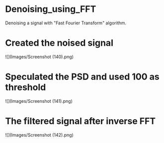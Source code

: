 # Denoising_using_FFT
Denoising a signal with "Fast Fourier Transform" algorithm.

# Created the noised signal
![](Images/Screenshot (140).png)

# Speculated the PSD and used 100 as threshold
![](Images/Screenshot (141).png)

# The filtered signal after inverse FFT 
![](Images/Screenshot (142).png)

